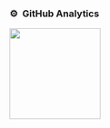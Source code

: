 <h3 align="left">⚙️ &nbsp;GitHub Analytics</h3>
<p align="left">
<a href="https://github.com/orzzzjq">
  <img height="160em" src="https://github-readme-stats-eight-theta.vercel.app/api?username=orzzzjq&show_icons=true&theme=tokyonight&include_all_commits=true&count_private=true"/>
</a>
</p>
